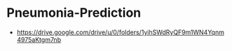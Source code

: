 # Pneumonia-Prediction

*  https://drive.google.com/drive/u/0/folders/1yihSWdRyQF9m1WN4Yqnm4975aKtgm7nb
